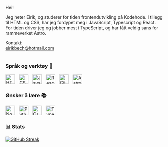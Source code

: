 Hei!

Jeg heter Eirik, og studerer for tiden frontendutvikling på Kodehode. I tillegg til HTML og CSS, har jeg fordypet meg i JavaScript, Typescript og React. For tiden driver jeg og jobber mest i TypeScript, og har fått veldig sans for rammeverket Astro.


Kontakt:  <br>
eirikbech@hotmail.com <br>

#

### Språk og verktøy 🧰

<img align="left" alt="HTML" width="30px" style="padding-right:10px;" src="https://cdn.jsdelivr.net/gh/devicons/devicon/icons/html5/html5-plain.svg" />
<img align="left" alt="CSS" width="30px" style="padding-right:10px;" src="https://cdn.jsdelivr.net/gh/devicons/devicon/icons/css3/css3-plain.svg" />
<img align="left" alt="JavaScript" width="30px" style="padding-right:10px;" src="https://cdn.jsdelivr.net/gh/devicons/devicon/icons/javascript/javascript-plain.svg" />
<img align="left" alt="React" width="30px" style="padding-right:10px;" src="https://cdn.jsdelivr.net/gh/devicons/devicon/icons/react/react-original.svg" />

<img align="left" alt="GitHub" width="30px" style="padding-right:10px;" src="https://cdn.jsdelivr.net/gh/devicons/devicon/icons/github/github-original.svg" />
<img align="left" alt="Astro" width="30px" style="padding-right:10px;" src="https://seeklogo.com/images/A/astro-icon-logo-44253BACEE-seeklogo.com.png" />


<br><br>
### Ønsker å lære 📚

<img align="left" alt="NodeJS" width="30px" style="padding-right:10px;" src="https://cdn.jsdelivr.net/gh/devicons/devicon/icons/nodejs/nodejs-original.svg" />
<img align="left" alt="Python" width="30px" style="padding-right:10px;" src="https://cdn.jsdelivr.net/gh/devicons/devicon/icons/python/python-plain.svg" />
<img align="left" alt="C++" width="30px" style="padding-right:10px;" src="https://cdn.jsdelivr.net/gh/devicons/devicon/icons/cplusplus/cplusplus-line.svg" />
<img align="left" alt="TypeScript" width="30px" style="padding-right:10px;" src="https://cdn.jsdelivr.net/gh/devicons/devicon/icons/typescript/typescript-plain.svg" />

<br />

#

### 📊 Stats

<!--![Anurag's GitHub stats](https://github-readme-stats.vercel.app/api?username=RealZasin&show=true&theme=blue_navy)-->
[![GitHub Streak](https://streak-stats.demolab.com?user=RealZasin&theme=blue-navy&date_format=j%20M%5B%20Y%5D&exclude_days=Sun%2CSat)](https://git.io/streak-stats)

<!--
#

<details>
 <summary><h3>👨‍💻 Om Meg & Kontakt Info</h3></summary>
Jeg har alltid vært veldig interessert i gaming, både på konsoller og PC-er. Denne lidenskapen har ført meg til å bytte til PC, som har mye mer å tilby på både spill, programmer og skillsets som man kan lære seg gratis på nett. <br><br>
På grunn av min nysgjerrighet har det ledet meg til blandt annet koding, redigering av video og bilder, streaming, lage content for YouTube, opprette en online store, facebook/tiktok ads og mye mye mer forskjellig. <br><br>
Ved siden av min nerdete side trives jeg godt på treningssenteret, en daglig dose bevegelse er godt for både sinn og kropp. <br><br>
Nå på Kodehodet har jeg blitt introdusert til HTML, CSS, Javascript, React med mer, men disse fire er det jeg føler meg tryggest på til dags dato. <br><br>
Jeg er motivert for å lære meg mer og bli bedre på det jeg allerede kan.<br><br>

#

Kontakt Meg:  <br>
eirikbech@hotmail.com <br>
-->
<!--
**RealZasin/RealZasin** is a ✨ _special_ ✨ repository because its `README.md` (this file) appears on your GitHub profile.

Here are some ideas to get you started:

- 🔭 I’m currently working on ...
- 🌱 I’m currently learning ...
- 👯 I’m looking to collaborate on ...
- 🤔 I’m looking for help with ...
- 💬 Ask me about ...
- 📫 How to reach me: ...
- 😄 Pronouns: ...
- ⚡ Fun fact: ...
-->
